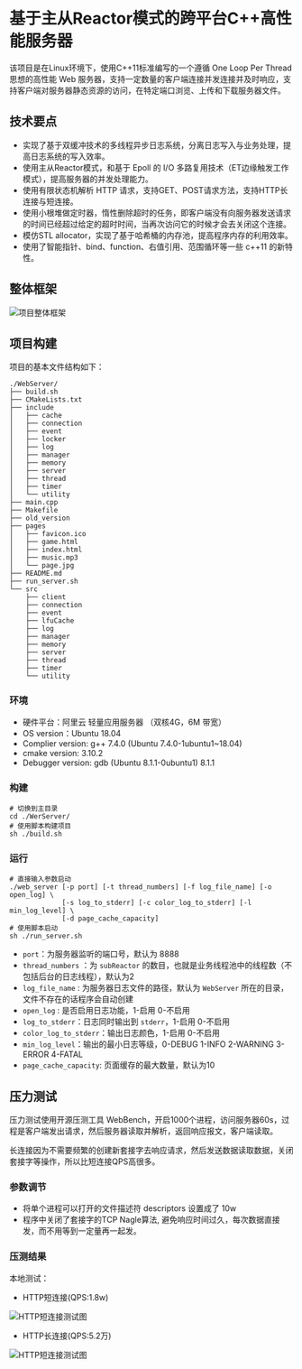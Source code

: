 # 基于主从Reactor模式的跨平台C++高性能服务器     



该项目是在Linux环境下，使用C++11标准编写的一个遵循 One Loop Per Thread 思想的高性能 Web 服务器，支持一定数量的客户端连接并发连接并及时响应，支持客户端对服务器静态资源的访问，在特定端口浏览、上传和下载服务器文件。



## 技术要点

- 实现了基于双缓冲技术的多线程异步日志系统，分离日志写入与业务处理，提高日志系统的写入效率。
- 使用主从Reactor模式，和基于 Epoll 的 I/O 多路复用技术（ET边缘触发工作模式），提高服务器的并发处理能力。
- 使用有限状态机解析 HTTP 请求，支持GET、POST请求方法，支持HTTP长连接与短连接。
- 使用小根堆做定时器，惰性删除超时的任务，即客户端没有向服务器发送请求的时间已经超过给定的超时时间，当再次访问它的时候才会去关闭这个连接。
- 模仿STL allocator，实现了基于哈希桶的内存池，提高程序内存的利用效率。
- 使用了智能指针、bind、function、右值引用、范围循环等一些 c++11 的新特性。



## 整体框架

![项目整体框架](./img/主从Reactor模式.svg)



## 项目构建

项目的基本文件结构如下：

```text
./WebServer/
├── build.sh
├── CMakeLists.txt
├── include
│   ├── cache
│   ├── connection
│   ├── event
│   ├── locker
│   ├── log
│   ├── manager
│   ├── memory
│   ├── server
│   ├── thread
│   ├── timer
│   └── utility
├── main.cpp
├── Makefile
├── old_version
├── pages
│   ├── favicon.ico
│   ├── game.html
│   ├── index.html
│   ├── music.mp3
│   └── page.jpg
├── README.md
├── run_server.sh
└── src
    ├── client
    ├── connection
    ├── event
    ├── lfuCache
    ├── log
    ├── manager
    ├── memory
    ├── server
    ├── thread
    ├── timer
    └── utility
```



### 环境

- 硬件平台：阿里云 轻量应用服务器 （双核4G，6M 带宽）
- OS version：Ubuntu 18.04
- Complier version: g++ 7.4.0 (Ubuntu 7.4.0-1ubuntu1~18.04)
- cmake version: 3.10.2
- Debugger version: gdb (Ubuntu 8.1.1-0ubuntu1) 8.1.1



### 构建

```shell
# 切换到主目录
cd ./WerServer/
# 使用脚本构建项目
sh ./build.sh
```



### 运行

```shell
# 直接输入参数启动
./web_server [-p port] [-t thread_numbers] [-f log_file_name] [-o open_log] \ 
             [-s log_to_stderr] [-c color_log_to_stderr] [-l min_log_level] \
             [-d page_cache_capacity]
# 使用脚本启动
sh ./run_server.sh
```

- `port`：为服务器监听的端口号，默认为 8888
- `thread_numbers` ：为 `subReactor` 的数目，也就是业务线程池中的线程数（不包括后台的日志线程），默认为2
- `log_file_name` : 为服务器日志文件的路径，默认为 `WebServer` 所在的目录，文件不存在的话程序会自动创建
- `open_log` : 是否启用日志功能，1-启用 0-不启用
- `log_to_stderr`：日志同时输出到 `stderr`，1-启用 0-不启用
- `color_log_to_stderr`：输出日志颜色，1-启用 0-不启用
- `min_log_level`：输出的最小日志等级，0-DEBUG 1-INFO 2-WARNING 3-ERROR 4-FATAL
- `page_cache_capacity`: 页面缓存的最大数量，默认为10


## 压力测试

压力测试使用开源压测工具 WebBench，开启1000个进程，访问服务器60s，过程是客户端发出请求，然后服务器读取并解析，返回响应报文，客户端读取。

长连接因为不需要频繁的创建新套接字去响应请求，然后发送数据读取数据，关闭套接字等操作，所以比短连接QPS高很多。

### 参数调节

- 将单个进程可以打开的文件描述符 descriptors 设置成了 10w
- 程序中关闭了套接字的TCP Nagle算法, 避免响应时间过久，每次数据直接发，而不用等到一定量再一起发。



### 压测结果

本地测试：

- HTTP短连接(QPS:1.8w)

![HTTP短连接测试图](./img/短连接测试.jpg)


- HTTP长连接(QPS:5.2万)

![HTTP短连接测试图](./img/长连接测试.jpg)
